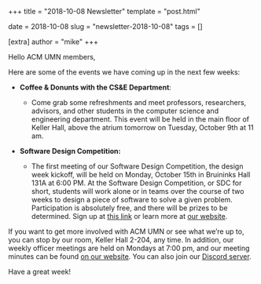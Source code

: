 +++
title = "2018-10-08 Newsletter"
template = "post.html"

date = 2018-10-08
slug = "newsletter-2018-10-08"
tags = []

[extra]
author = "mike"
+++

<!-- more -->

Hello ACM UMN members,

Here are some of the events we have coming up in the next few weeks:
 
 - **Coffee & Donunts with the CS&E Department**:
   - Come grab some refreshments and meet professors, researchers, advisors, and other students in the computer science and engineering department. This event will be held in the main floor of Keller Hall, above the atrium tomorrow on Tuesday, October 9th at 11 am.

 - **Software Design Competition:**
   - The first meeting of our Software Design Competition, the design week kickoff, will be held on Monday, October 15th in Bruininks Hall 131A at 6:00 PM. At the Software Design Competition, or SDC for short, students will work alone or in teams over the course of two weeks to design a piece of software to solve a given problem. Participation is absolutely free, and there will be prizes to be determined. Sign up at [this link](https://z.umn.edu/sdcf18) or learn more at [our website](https://acm.umn.edu/events).

If you want to get more involved with ACM UMN or see what we’re up to, you can stop by our room, Keller Hall 2-204, any time. In addition, our weekly officer meetings are held on Mondays at 7:00 pm, and our meeting minutes can be found [on our website](https://acm.umn.edu/meeting-minutes). You can also join our [Discord server](https://z.umn.edu/acm-discord).

Have a great week!

